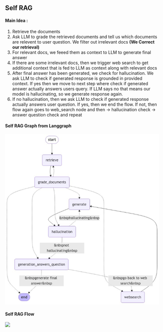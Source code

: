 ## Self RAG

#### Main Idea :

1. Retrieve the documents
2. Ask LLM to grade the retrieved documents and tell us which documents are relevent to user question. We filter out irrelevant docs **(We Correct our retrieval)**
3. For relevant docs, we feeed them as context to LLM to generate final answer
4. If there are some irrelevant docs, then we trigger web search to get additional context that is fed to LLM as context along with relevant docs
5. After final answer has been generated, we check for hallucination. We ask LLM to check if generated response is grounded in provided context. If yes then we move to next step where check if generated answer actually answers users query. If LLM says no that means our model is hallucinating, so we generate response again.
6. If no hallucination, then we ask LLM to check if generated response actually answers user question. If yes, then we end the flow. If not, then flow again goes to web_search node and then -> hallucination check -> answer question check and repeat
   

#### Self RAG Graph from Langgraph

![](./self_rag_multinode_graph.png)

#### Self RAG Flow

![](./crag.png)




